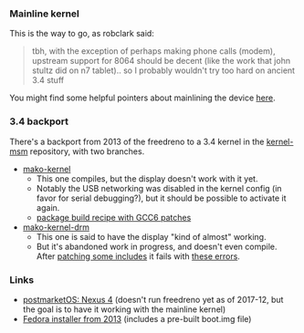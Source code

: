 ### Mainline kernel
This is the way to go, as robclark said:
> tbh, with the exception of perhaps making phone calls (modem), upstream support for 8064 should be decent (like the work that john stultz did on n7 tablet).. so I probably wouldn't try too hard on ancient 3.4 stuff 

You might find some helpful pointers about mainlining the device [here](https://wiki.postmarketos.org/wiki/The_Mainline_Kernel).

### 3.4 backport
There's a backport from 2013 of the freedreno to a 3.4 kernel in the [kernel-msm](https://github.com/freedreno/kernel-msm) repository, with two branches.
* [mako-kernel](https://github.com/freedreno/kernel-msm/tree/mako-kernel)
  * This one compiles, but the display doesn't work with it yet.
  * Notably the USB networking was disabled in the kernel config (in favor for serial debugging?), but it should be possible to activate it again.
  * [package build recipe with GCC6 patches](https://github.com/ollieparanoid/pmbootstrap/tree/beb8b0a4ec65d68681eebe9ab5c5223842716cf8/aports/device/linux-lg-mako)
* [mako-kernel-drm](https://github.com/freedreno/kernel-msm/tree/mako-kernel-drm)
  * This one is said to have the display "kind of almost" working.
  * But it's abandoned work in progress, and doesn't even compile. After [patching some includes](https://github.com/ollieparanoid/pmbootstrap/blob/6d5fb90b41abeee20c375f91f842148656586161/aports/device/linux-lg-mako/02_freedreno_includes.patch) it fails with [these errors](https://gist.github.com/ollieparanoid/9b4ac94b6ba1318c9df730fcea4e6489).

### Links
* [postmarketOS: Nexus 4](https://wiki.postmarketos.org/wiki/Google_Nexus_4_(lg-mako)) (doesn't run freedreno yet as of 2017-12, but the goal is to have it working with the mainline kernel)
* [Fedora installer from 2013](https://github.com/freedreno/nexus4-fedora) (includes a pre-built boot.img file)

